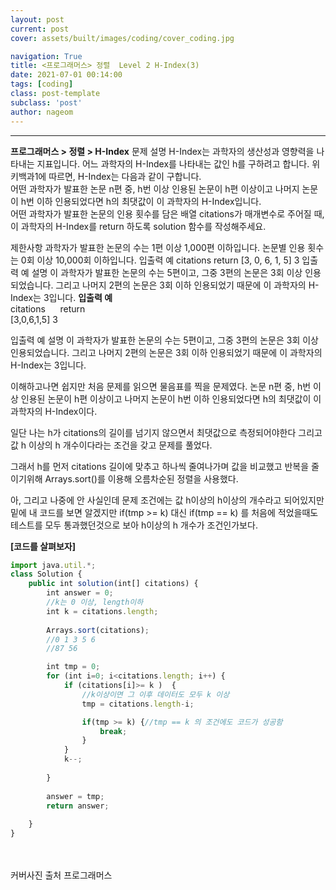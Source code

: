 ```yaml
---
layout: post
current: post
cover: assets/built/images/coding/cover_coding.jpg

navigation: True
title: <프로그래머스> 정렬  Level 2 H-Index(3)
date: 2021-07-01 00:14:00
tags: [coding]
class: post-template
subclass: 'post'
author: nageom
---
```

* * *
**프로그래머스 > 정렬 > H-Index**
문제 설명
H-Index는 과학자의 생산성과 영향력을 나타내는 지표입니다. 어느 과학자의 H-Index를 나타내는 값인 h를 구하려고 합니다. 위키백과1에 따르면, H-Index는 다음과 같이 구합니다.<br>
어떤 과학자가 발표한 논문 n편 중, h번 이상 인용된 논문이 h편 이상이고 나머지 논문이 h번 이하 인용되었다면 h의 최댓값이 이 과학자의 H-Index입니다.<br>
어떤 과학자가 발표한 논문의 인용 횟수를 담은 배열 citations가 매개변수로 주어질 때, 이 과학자의 H-Index를 return 하도록 solution 함수를 작성해주세요.

제한사항
과학자가 발표한 논문의 수는 1편 이상 1,000편 이하입니다.
논문별 인용 횟수는 0회 이상 10,000회 이하입니다.
입출력 예
citations	return
[3, 0, 6, 1, 5]	3
입출력 예 설명
이 과학자가 발표한 논문의 수는 5편이고, 그중 3편의 논문은 3회 이상 인용되었습니다. 그리고 나머지 2편의 논문은 3회 이하 인용되었기 때문에 이 과학자의 H-Index는 3입니다.
**입출력 예**<br>
citations &nbsp;&nbsp;&nbsp;&nbsp;&nbsp;return<br>
[3,0,6,1,5] 3

입출력 예 설명
이 과학자가 발표한 논문의 수는 5편이고, 그중 3편의 논문은 3회 이상 인용되었습니다. 그리고 나머지 2편의 논문은 3회 이하 인용되었기 때문에 이 과학자의 H-Index는 3입니다.

이해하고나면 쉽지만 처음 문제를 읽으면 물음표를 찍을 문제였다. 
논문 n편 중, h번 이상 인용된 논문이 h편 이상이고 나머지 논문이 h번 이하 인용되었다면 h의 최댓값이 이 과학자의 H-Index이다.

일단 나는 h가 citations의 길이를 넘기지 않으면서
최댓값으로 측정되어야한다 
그리고 값 h 이상의 h 개수이다라는 조건을 갖고 문제를 풀었다. 

그래서 h를 먼저 citations 길이에 맞추고 하나씩 줄여나가며 값을 비교했고
반복을 줄이기위해 Arrays.sort()를 이용해 오름차순된 정렬을 사용했다.

아, 그리고 나중에 안 사실인데 문제 조건에는 값 h이상의 h이상의 개수라고 되어있지만
밑에 내 코드를 보면 알겠지만
if(tmp >= k) 대신 if(tmp == k) 를 처음에 적었을때도 테스트를 모두 통과했던것으로 보아 
h이상의 h 개수가 조건인가보다.


**[코드를 살펴보자]**
~~~ javascript
import java.util.*;
class Solution {
    public int solution(int[] citations) {
        int answer = 0;
		//k는 0 이상, length이하
		int k = citations.length;
		
		Arrays.sort(citations);
		//0 1 3 5 6
		//87 56

		int tmp = 0;
		for (int i=0; i<citations.length; i++) {
			if (citations[i]>= k )  {
				//k이상이면 그 이후 데이터도 모두 k 이상
				tmp = citations.length-i;

				if(tmp >= k) {//tmp == k 의 조건에도 코드가 성공함
					break;
				}
			}
			k--;
			
		}
		
		answer = tmp;
		return answer;
		
    }
}
~~~




<br><br>
커버사진 출처 프로그래머스 